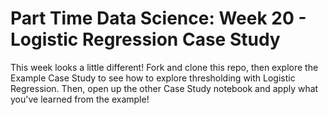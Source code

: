 # Part Time Data Science: Week 20 - Logistic Regression Case Study

This week looks a little different! Fork and clone this repo, then explore the Example Case Study to see how to explore thresholding with Logistic Regression. Then, open up the other Case Study notebook and apply what you've learned from the example!
